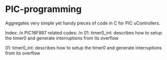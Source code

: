 # PIC-programming
Aggregates very simple yet handy pieces of code in C for PIC uControllers. 

Index: /n
  PIC16F887 related codes: /n
  01: timer0_int: describes how to setup the timer0 and generate interruptions from its overflow 
   
01: timer0_int: describes how to setup the timer0 and generate interruptions from its overflow 
